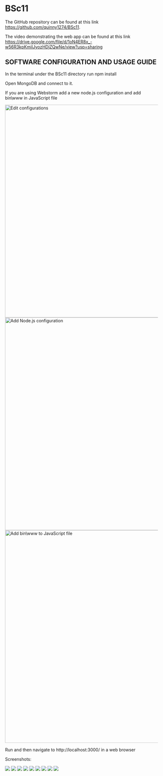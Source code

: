# BSc11
The GitHub repository can be found at this link https://github.com/quinny1274/BSc11.

The video demonstrating the web app can be found at this link https://drive.google.com/file/d/1oN4ER8x_-w56R3kpKmiIJyozHDjZQwNe/view?usp=sharing
## SOFTWARE CONFIGURATION AND USAGE GUIDE
In the terminal under the BSc11 directory run npm install 

Open MongoDB and connect to it.

If you are using Webstorm add a new node.js configuration and add bin\www in JavaScript file

<img src="images/1C.PNG" alt="Edit configurations" width="700">

<img src="images/2c.PNG" alt="Add Node.js configuration" width="700">

<img src="images/3c.PNG" alt="Add bin\www to JavaScript file" width="700">

Run and then navigate to http://localhost:3000/ in a web browser

Screenshots:

<img src="images/sign in.png">

<img src="images/explore page.png">

<img src="images/new sighting.png">

<img src="images/plant page.png">

<img src="images/suggest.png">

<img src="images/accept suggestion.png">

<img src="images/plant page mobile.png">

<img src="images/explore page mobile.png">

<img src="images/filter_sorting.png">
